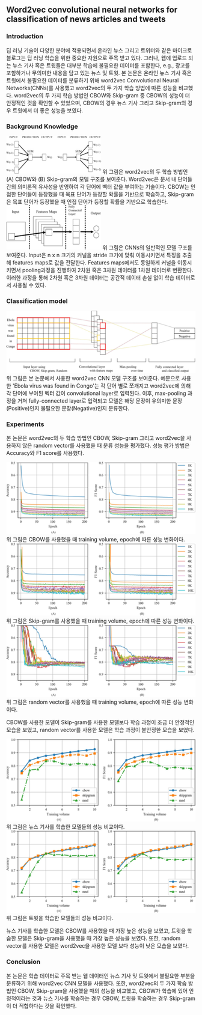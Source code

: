 ## Word2vec convolutional neural networks for classification of news articles and tweets

### Introduction
 딥 러닝 기술이 다양한 분야에 적용되면서 온라인 뉴스 그리고 트위터와 같은 마이크로 블로그는 딥 러닝 학습을 위한 중요한 자원으로 주목 받고 있다. 그러나, 웹에 업로드 되는 뉴스 기사 혹은 트윗들은 대부분 학습에 불필요한 데이터를 포함한다, e.g., 광고를 포함하거나 무의미한 내용을 담고 있는 뉴스 및 트윗. 본 논문은 온라인 뉴스 기사 혹은 트윗에서 불필요한 데이터를 분류하기 위해 word2vec Convolutional Neural Networks(CNNs)를 사용했고 word2vec의 두 가지 학습 방법에 따른 성능을 비교했다. word2vec의 두 가지 학습 방법인 CBOW와 Skip-gram 중 CBOW의 성능이 더 안정적인 것을 확인할 수 있었으며, CBOW의 경우 뉴스 기사 그리고 Skip-gram의 경우 트윗에서 더 좋은 성능을 보였다.

### Background Knowledge
<img src="./img/word2vec_structure.png" width="50%"/>
위 그림은 word2vec의 두 학습 방법인 (A) CBOW와 (B) Skip-gram의 모델 구조를 보여준다. Word2vec은 문서 내 단어들 간의 의미론적 유사성을 반영하여 각 단어에 벡터 값을 부여하는 기술이다. CBOW는 인접한 단어들이 등장했을 때 목표 단어가 등장할 확률을 기반으로 학습하고, Skip-gram은 목표 단어가 등장했을 때 인접 단어가 등장할 확률을 기반으로 학습한다.

<img src="./img/cnn_structure.png" width="50%"/>
위 그림은 CNNs의 일반적인 모델 구조를 보여준다. Input은 n x n 크기의 커널을 stride 크기에 맞춰 이동시키면서 특징을 추출해 features maps로 값을 전달한다. Features maps에서도 동일하게 커널을 이동시키면서 pooling과정을 진행하여 2차원 혹은 3차원 데이터를 1차원 데이터로 변환한다. 이러한 과정을 통해 2차원 혹은 3차원 데이터는 공간적 데이터 손실 없이 학습 데이터로서 사용될 수 있다.

### Classification model
![CNN architecture with word2vec](./img/model_structure.png)
위 그림은 본 논문에서 사용한 word2vec CNN 모델 구조를 보여준다. 예문으로 사용한 'Ebola virus was found in Congo'는 각 단어 별로 쪼개지고 word2vec에 의해 각 단어에 부여된 벡터 값이 convolutional layer로 입력된다. 이후, max-pooling 과정을 거쳐 fully-connected layer로 입력되고 모델은 해당 문장이 유의미한 문장(Positive)인지 불필요한 문장(Negative)인지 분류한다.

### Experiments
본 논문은 word2vec의 두 학습 방법인 CBOW, Skip-gram 그리고 word2vec을 사용하지 않은 random vector를 사용했을 때 분류 성능을 평가했다. 성능 평가 방법은 Accuracy와 F1 score를 사용했다. 

<img src="./img/training_news_cbow.png" />
위 그림은 CBOW를 사용했을 때 training volume, epoch에 따른 성능 변화이다.
<img src="./img/training_news_skip.png" />
위 그림은 Skip-gram를 사용했을 때 training volume, epoch에 따른 성능 변화이다.
<img src="./img/training_news_rand.png" />
위 그림은 random vector를 사용했을 때 training volume, epoch에 따른 성능 변화이다.
<br>  


CBOW를 사용한 모델이 Skip-gram를 사용한 모델보다 학습 과정이 조금 더 안정적인 모습을 보였고, random vector를 사용한 모델은 학습 과정이 불안정한 모습을 보였다.

<img src="./img/news_result.png"/> 
위 그림은 뉴스 기사를 학습한 모델들의 성능 비교이다.
<img src="./img/twitter_result.png" />
위 그림은 트윗을 학습한 모델들의 성능 비교이다.
<br>  


뉴스 기사를 학습한 모델은 CBOW를 사용했을 때 가장 높은 성능을 보였고, 트윗을 학습한 모델은 Skip-gram을 사용했을 때 가장 높은 성능을 보였다. 또한, random vector를 사용한 모델은 word2vec을 사용한 모델 보다 성능이 낮은 모습을 보였다.

### Conclusion
본 논문은 학습 데이터로 주목 받는 웹 데이터인 뉴스 기사 및 트윗에서 불필요한 부분을 분류하기 위해 word2vec CNN 모델을 사용했다. 또한, word2vec의 두 가지 학습 방법인 CBOW, Skip-gram을 사용했을 때의 성능을 비교했고, CBOW가 학습에 있어 안정적이라는 것과 뉴스 기사를 학습하는 경우 CBOW, 트윗을 학습하는 경우 Skip-gram이 더 적합하다는 것을 확인했다.
